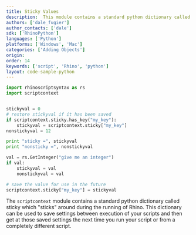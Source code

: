 ```yaml
---
title: Sticky Values
description:  This module contains a standard python dictionary called sticky which sticks around.
authors: ['dale_fugier']
author_contacts: ['dale']
sdk: ['RhinoPython']
languages: ['Python']
platforms: ['Windows', 'Mac']
categories: ['Adding Objects']
origin:
order: 14
keywords: ['script', 'Rhino', 'python']
layout: code-sample-python
---
```



```python
import rhinoscriptsyntax as rs
import scriptcontext


stickyval = 0
# restore stickyval if it has been saved
if scriptcontext.sticky.has_key("my_key"):
    stickyval = scriptcontext.sticky["my_key"]
nonstickyval = 12

print "sticky =", stickyval
print "nonsticky =", nonstickyval

val = rs.GetInteger("give me an integer")
if val:
    stickyval = val
    nonstickyval = val

# save the value for use in the future
scriptcontext.sticky["my_key"] = stickyval
```

The `scriptcontext` module contains a standard python dictionary called sticky which "sticks" around during the running of Rhino.  This dictionary can be used to save settings between execution of your scripts and then get at those saved settings the next time you run your script or from a completely different script.
